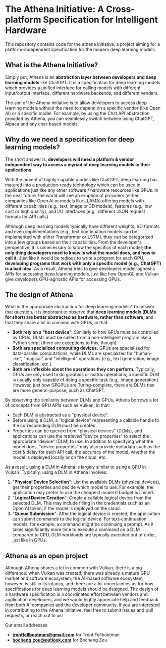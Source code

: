 # The Athena Initiative: A Cross-platform Specification for Intelligent Hardware

This repository contains code for the athena initiative,
a project aiming for a platform-independent specification for the modern deep learning models.

## What is the Athena Initiative?

Simply put, Athena is an **abstraction layer between developers and deep learning models** like ChatGPT.
It is a specification for deep learning models which provides a unified interface for calling models
with different input/output interface, different hardware backends, and different venders.

The aim of the Athena Initiative is to allow developers to access deep learning models
without the need to depend on a specific vendor (like Open AI) or a specific model.
For example, by using the Chat API abstraction provided by Athena,
you can seamlessly switch between using ChatGPT, Alpaca and any chat-based models.

## Why do we need a specification for deep learning models?

The short answer is, **developers will need a platform & vendor independent way
to access a myriad of deep learning models in their applications**.

With the advent of highly-capable models like ChatGPT,
deep learning has matured into a production-ready technology
which can be used in applications just like any other
software / hardware resources like GPUs.
In the near future, the world will see an eruption of
providers (either companies like Open AI or models like LLAMA)
offering models with different capabilities (e.g., text, image or 3D models),
features (e.g., low cost or high quality),
and I/O interfaces (e.g., different JSON request formats for API calls).

Although deep learning models typically have different weights, I/O formats
and even implementations
(e.g., text continuation models can be implemented with either Transformer or LSTM),
they can be categorized into a few groups based on their capabilities.
From the developer's perspective,
it is unnecessary to know the specifics of each model;
**the only thing developers need to know is what the model does, and how to call it**.
Just like it would be tedious to write a program for each GPU,
**developing programs that work with only a specific model (e.g., ChatGPT) is a bad idea**.
As a result, Athena tries to give developers model-agnostic APIs for accessing deep learning models, just like how OpenGL and Vulkan give developers GPU-agnostic APIs for accessing GPUs.

## The design of Athena

What is the appropriate abstraction for deep learning models?
To answer that question,
it is important to observe that **deep learning models (DLMs for short) are
better abstracted as hardware, rather than software**,
and that they share a lot in common with GPUs, in that:

- **Both rely on a "host device".**
Similarly to how GPUs must be controlled by CPUs,
DLMs must be called from a non-intelligent program like a Python script
(there are exceptions to this, though).
- **Both are specialized computing devices.**
GPUs are specialized for data-parallel computations,
while DLMs are specialized for "human-like", "magical" and "intelligent" operations
(e.g., text generation, image classification, etc.).
- **Both are inflexible about the operations they can perform.**
Typically, GPUs are only used to do graphics or matrix operations;
a specific DLM is usually only capable of doing a specific task
(e.g., image generation).
However, just how GPGPUs are Turing-complete,
there are DLMs that are more general-purpose, such as ChatGPT.

By observing the similarity between DLMs and GPUs,
Athena borrows a lot of concepts from GPU APIs such as Vulkan, in that:

- Each DLM is abstracted as a "physical device".
- Before using a DLM, a "logical device" representing a callable handle
to the corresponding DLM must be created.
- Properties can be queried from "physical devices" (DLMs),
and applications can use the retrieved "device properties"
to select the appropriate "device" (DLM) to use.
In addition to specifying what the model does, "device properties"
may also provide metadata such as the cost & delay for each API call,
the accuracy of the model,
whether the model is deployed locally or on the cloud, etc.

As a result, using a DLM in Athena is largely similar to using a GPU in Vulkan.
Typically, using a DLM in Athena involves:

1. "**Physical Device Selection**":
List the available DLMs (physical devices),
get their properties and decide which model to use.
For example, the application may prefer to use the cheapest model
if budget is limited.
2. "**Logical Device Creation**":
Create a callable logical device from the selected DLM.
This may include filling in the credentials such as an Open AI token,
if the model is deployed on the cloud.
3. "**Queue Submission**":
After the logical device is created,
the application can submit commands to the logical device.
For text-continuation models, for example,
a command might be continuing a prompt.
As it takes significantly more time to execute a command on a DLM
compared to CPU, GLM workloads are typically executed out of order,
just like in GPUs.

## Athena as an open project

Although Athena shares a lot in common with Vulkan, there is a big difference:
when Vulkan was created, there was already a mature GPU market and software ecosystem;
the AI-based software ecosystem, however, is still in its infancy,
and there are a lot uncertainties as for how specifications for deep learning models should be designed.
The design of a hardware specification is a coordinated effort between vendors and application developers,
and we would highly appreciate help and feedback from both AI companies and the developer community.
If you are interested in contributing to the Athena Initiative,
feel free to submit issues and pull requests, or reach out to us!

Our email addresses:

- **trentfellbootman@gmail.com** for Trent Fellbootman
- **bocheng.zou@outlook.com** for Bocheng Zou
